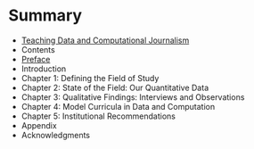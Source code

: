 # Summary

* [Teaching Data and Computational Journalism](README.md)
* Contents
* [Preface](preface.md)
* Introduction
* Chapter 1: Defining the Field of Study
* Chapter 2: State of the Field: Our Quantitative Data
* Chapter 3: Qualitative Findings: Interviews and Observations
* Chapter 4: Model Curricula in Data and Computation
* Chapter 5: Institutional Recommendations
* Appendix
* Acknowledgments

